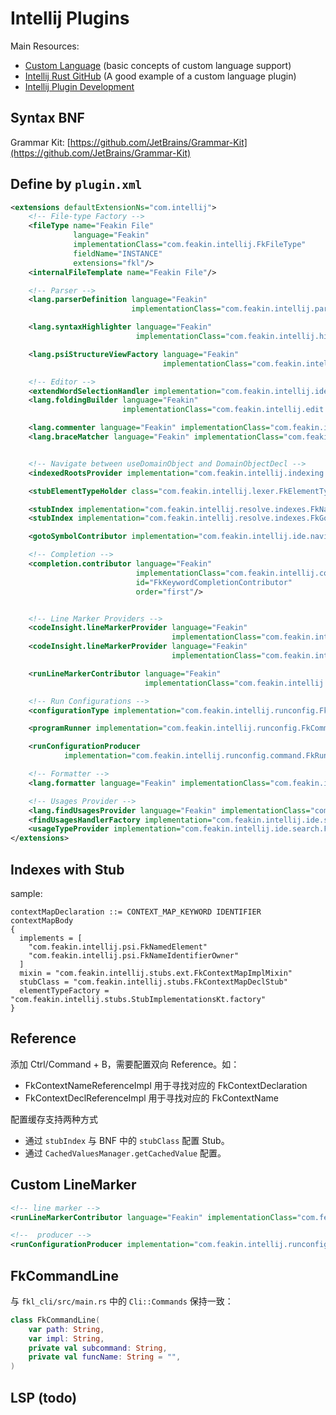 # Intellij Plugins

Main Resources:

- [Custom Language](https://plugins.jetbrains.com/docs/intellij/custom-language-support-tutorial.html) (basic concepts of custom language support)
- [Intellij Rust GitHub](https://github.com/intellij-rust/intellij-rust) (A good example of a custom language plugin)
- [Intellij Plugin Development](https://www.jetbrains.org/intellij/sdk/docs/welcome.html)

## Syntax BNF

Grammar Kit: [https://github.com/JetBrains/Grammar-Kit](https://github.com/JetBrains/Grammar-Kit)

## Define by `plugin.xml`

```xml
<extensions defaultExtensionNs="com.intellij">
    <!-- File-type Factory -->
    <fileType name="Feakin File"
              language="Feakin"
              implementationClass="com.feakin.intellij.FkFileType"
              fieldName="INSTANCE"
              extensions="fkl"/>
    <internalFileTemplate name="Feakin File"/>

    <!-- Parser -->
    <lang.parserDefinition language="Feakin"
                           implementationClass="com.feakin.intellij.parser.FkParserDefinition"/>

    <lang.syntaxHighlighter language="Feakin"
                            implementationClass="com.feakin.intellij.highlight.FkSyntaxHighlighter"/>

    <lang.psiStructureViewFactory language="Feakin"
                                  implementationClass="com.feakin.intellij.structure.FkStructureViewFactory"/>

    <!-- Editor -->
    <extendWordSelectionHandler implementation="com.feakin.intellij.ide.editor.FkBlockSelectionHandler"/>
    <lang.foldingBuilder language="Feakin"
                         implementationClass="com.feakin.intellij.edit.FkFoldingBuilder"/>

    <lang.commenter language="Feakin" implementationClass="com.feakin.intellij.completion.FkCommenter"/>
    <lang.braceMatcher language="Feakin" implementationClass="com.feakin.intellij.ide.FkBraceMatcher"/>


    <!-- Navigate between useDomainObject and DomainObjectDecl -->
    <indexedRootsProvider implementation="com.feakin.intellij.indexing.FkIndexableSetContributor"/>

    <stubElementTypeHolder class="com.feakin.intellij.lexer.FkElementTypes"/>

    <stubIndex implementation="com.feakin.intellij.resolve.indexes.FkNamedElementIndex"/>
    <stubIndex implementation="com.feakin.intellij.resolve.indexes.FkGotoClassIndex"/>

    <gotoSymbolContributor implementation="com.feakin.intellij.ide.navigate.FkGotoSymbolContributor"/>

    <!-- Completion -->
    <completion.contributor language="Feakin"
                            implementationClass="com.feakin.intellij.completion.FkKeywordCompletionContributor"
                            id="FkKeywordCompletionContributor"
                            order="first"/>


    <!-- Line Marker Providers -->
    <codeInsight.lineMarkerProvider language="Feakin"
                                    implementationClass="com.feakin.intellij.linemarkers.FkImplMessageProvider"/>
    <codeInsight.lineMarkerProvider language="Feakin"
                                    implementationClass="com.feakin.intellij.linemarkers.FkImplMethodProvider"/>

    <runLineMarkerContributor language="Feakin"
                              implementationClass="com.feakin.intellij.linemarkers.FkImplLineMarkerContributor"/>

    <!-- Run Configurations -->
    <configurationType implementation="com.feakin.intellij.runconfig.FkCommandConfigurationType"/>

    <programRunner implementation="com.feakin.intellij.runconfig.FkCommandRunner"/>

    <runConfigurationProducer
            implementation="com.feakin.intellij.runconfig.command.FkRunConfigurationProducer"/>

    <!-- Formatter -->
    <lang.formatter language="Feakin" implementationClass="com.feakin.intellij.formatter.FkFormattingModelBuilder"/>

    <!-- Usages Provider -->
    <lang.findUsagesProvider language="Feakin" implementationClass="com.feakin.intellij.ide.search.FkFindUsagesProvider"/>
    <findUsagesHandlerFactory implementation="com.feakin.intellij.ide.search.FkFindUsagesHandlerFactory"/>
    <usageTypeProvider implementation="com.feakin.intellij.ide.search.FkUsageTypeProvider"/>
</extensions>
```

## Indexes with Stub

sample:

```bnf
contextMapDeclaration ::= CONTEXT_MAP_KEYWORD IDENTIFIER contextMapBody
{
  implements = [
    "com.feakin.intellij.psi.FkNamedElement"
    "com.feakin.intellij.psi.FkNameIdentifierOwner"
  ]
  mixin = "com.feakin.intellij.stubs.ext.FkContextMapImplMixin"
  stubClass = "com.feakin.intellij.stubs.FkContextMapDeclStub"
  elementTypeFactory = "com.feakin.intellij.stubs.StubImplementationsKt.factory"
}
```

## Reference

添加 Ctrl/Command + B，需要配置双向 Reference。如：

- FkContextNameReferenceImpl 用于寻找对应的 FkContextDeclaration
- FkContextDeclReferenceImpl 用于寻找对应的 FkContextName

配置缓存支持两种方式

- 通过 `stubIndex` 与 BNF 中的 `stubClass` 配置 Stub。
- 通过 `CachedValuesManager.getCachedValue` 配置。

## Custom LineMarker

```xml
<!-- line marker -->
<runLineMarkerContributor language="Feakin" implementationClass="com.feakin.intellij.linemarkers.FkEndpointRequestLineMarkerContributor"/>

<!--  producer -->
<runConfigurationProducer implementation="com.feakin.intellij.runconfig.command.FkEndpointConfigurationProducer"/>
```

## FkCommandLine

与 `fkl_cli/src/main.rs` 中的 `Cli::Commands` 保持一致：

```kotlin
class FkCommandLine(
    var path: String,
    var impl: String,
    private val subcommand: String,
    private val funcName: String = "",
)
```

## LSP (todo)

